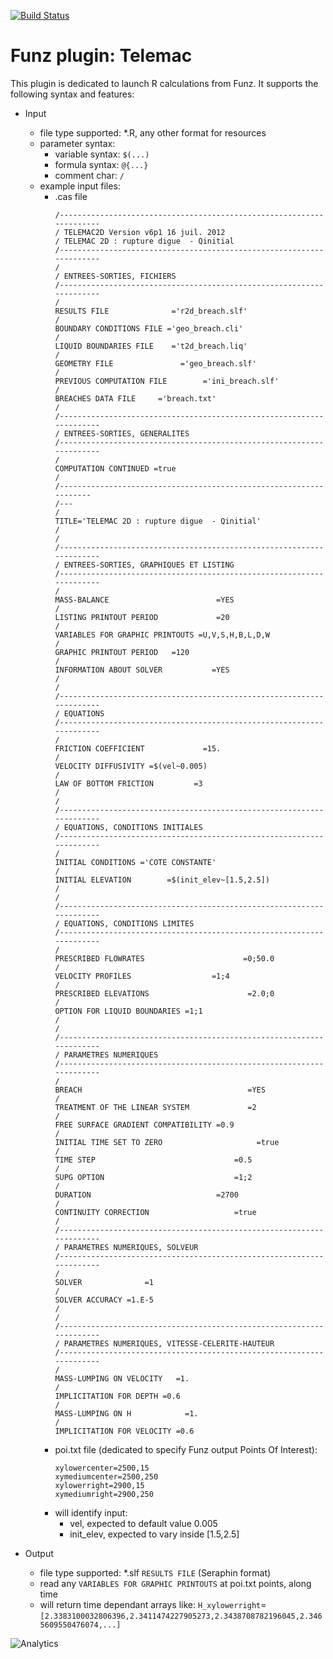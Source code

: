 [![Build Status](https://travis-ci.org/Funz/plugin-Telemac.png)](https://travis-ci.org/Funz/plugin-Telemac)

# Funz plugin: Telemac

This plugin is dedicated to launch R calculations from Funz.
It supports the following syntax and features:

  * Input
    * file type supported: *.R, any other format for resources
    * parameter syntax: 
      * variable syntax: `$(...)`
      * formula syntax: `@{...}`
      * comment char: `/`
    * example input files:
      * .cas file
        ```
        /---------------------------------------------------------------------
        / TELEMAC2D Version v6p1 16 juil. 2012
        / TELEMAC 2D : rupture digue  - Qinitial
        /---------------------------------------------------------------------
        /
        / ENTREES-SORTIES, FICHIERS
        /---------------------------------------------------------------------
        /
        RESULTS FILE              ='r2d_breach.slf'
        /
        BOUNDARY CONDITIONS FILE ='geo_breach.cli'
        /
        LIQUID BOUNDARIES FILE    ='t2d_breach.liq'
        /
        GEOMETRY FILE               ='geo_breach.slf'
        /
        PREVIOUS COMPUTATION FILE        ='ini_breach.slf'
        /
        BREACHES DATA FILE     ='breach.txt'
        /
        /---------------------------------------------------------------------
        / ENTREES-SORTIES, GENERALITES
        /---------------------------------------------------------------------
        /
        COMPUTATION CONTINUED =true
        /
        /-------------------------------------------------------------------
        /---
        /
        TITLE='TELEMAC 2D : rupture digue  - Qinitial'
        /
        /
        /---------------------------------------------------------------------
        / ENTREES-SORTIES, GRAPHIQUES ET LISTING
        /---------------------------------------------------------------------
        /
        MASS-BALANCE                        =YES
        /
        LISTING PRINTOUT PERIOD             =20
        /
        VARIABLES FOR GRAPHIC PRINTOUTS =U,V,S,H,B,L,D,W
        /
        GRAPHIC PRINTOUT PERIOD   =120
        /
        INFORMATION ABOUT SOLVER           =YES
        /
        /
        /---------------------------------------------------------------------
        / EQUATIONS
        /---------------------------------------------------------------------
        /
        FRICTION COEFFICIENT             =15.
        /
        VELOCITY DIFFUSIVITY =$(vel~0.005)
        /
        LAW OF BOTTOM FRICTION         =3
        /
        /
        /---------------------------------------------------------------------
        / EQUATIONS, CONDITIONS INITIALES
        /---------------------------------------------------------------------
        /
        INITIAL CONDITIONS ='COTE CONSTANTE'
        /
        INITIAL ELEVATION        =$(init_elev~[1.5,2.5])
        /
        /
        /---------------------------------------------------------------------
        / EQUATIONS, CONDITIONS LIMITES
        /---------------------------------------------------------------------
        /
        PRESCRIBED FLOWRATES                      =0;50.0
        /
        VELOCITY PROFILES                  =1;4
        /
        PRESCRIBED ELEVATIONS                      =2.0;0
        /
        OPTION FOR LIQUID BOUNDARIES =1;1
        /
        /
        /---------------------------------------------------------------------
        / PARAMETRES NUMERIQUES
        /---------------------------------------------------------------------
        /
        BREACH                                     =YES
        /
        TREATMENT OF THE LINEAR SYSTEM             =2
        /
        FREE SURFACE GRADIENT COMPATIBILITY =0.9
        /
        INITIAL TIME SET TO ZERO                     =true
        /
        TIME STEP                               =0.5
        /
        SUPG OPTION                             =1;2
        /
        DURATION                            =2700
        /
        CONTINUITY CORRECTION                   =true
        /
        /---------------------------------------------------------------------
        / PARAMETRES NUMERIQUES, SOLVEUR
        /---------------------------------------------------------------------
        /
        SOLVER              =1
        /
        SOLVER ACCURACY =1.E-5
        /
        /
        /---------------------------------------------------------------------
        / PARAMETRES NUMERIQUES, VITESSE-CELERITE-HAUTEUR
        /---------------------------------------------------------------------
        /
        MASS-LUMPING ON VELOCITY   =1.
        /
        IMPLICITATION FOR DEPTH =0.6
        /
        MASS-LUMPING ON H            =1.
        /
        IMPLICITATION FOR VELOCITY =0.6
        ```
      * poi.txt file (dedicated to specify Funz output Points Of Interest):
        ```
        xylowercenter=2500,15
        xymediumcenter=2500,250
        xylowerright=2900,15
        xymediumright=2900,250
        ```
      * will identify input:
        * vel, expected to default value 0.005
        * init_elev, expected to vary inside [1.5,2.5]

  * Output
    * file type supported: *.slf `RESULTS FILE` (Seraphin format)
    * read any `VARIABLES FOR GRAPHIC PRINTOUTS` at poi.txt points, along time
    * will return time dependant arrays like: `H_xylowerright`=`[2.3383100032806396,2.3411474227905273,2.3438708782196045,2.3465609550476074,...]`



![Analytics](https://ga-beacon.appspot.com/UA-109580-20/plugin-Telemac)
